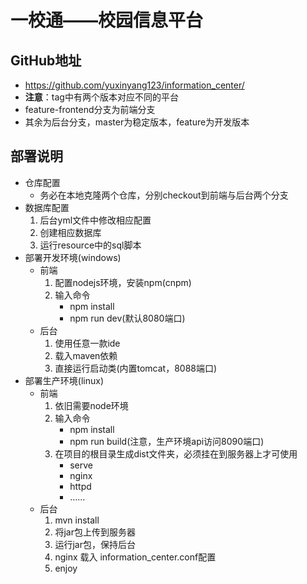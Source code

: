 # 一校通——校园信息平台
## GitHub地址
* <a>https://github.com/yuxinyang123/information_center/</a>
* <b>注意</b>：tag中有两个版本对应不同的平台
* feature-frontend分支为前端分支
* 其余为后台分支，master为稳定版本，feature为开发版本
## 部署说明
* 仓库配置
    * 务必在本地克隆两个仓库，分别checkout到前端与后台两个分支
* 数据库配置
  1. 后台yml文件中修改相应配置
  2. 创建相应数据库
  3. 运行resource中的sql脚本
* 部署开发环境(windows)
  * 前端
    1. 配置nodejs环境，安装npm(cnpm)
    2. 输入命令
        * npm install
        * npm run dev(默认8080端口)
  * 后台
    1. 使用任意一款ide
    2. 载入maven依赖
    3. 直接运行启动类(内置tomcat，8088端口)
* 部署生产环境(linux)
  * 前端
    1. 依旧需要node环境
    2. 输入命令
        * npm install
        * npm run build(注意，生产环境api访问8090端口)
    3. 在项目的根目录生成dist文件夹，必须挂在到服务器上才可使用
        * serve
        * nginx
        * httpd
        * ……
  * 后台
    1. mvn install
    2. 将jar包上传到服务器
    3. 运行jar包，保持后台
    4. nginx 载入 information_center.conf配置
    5. enjoy